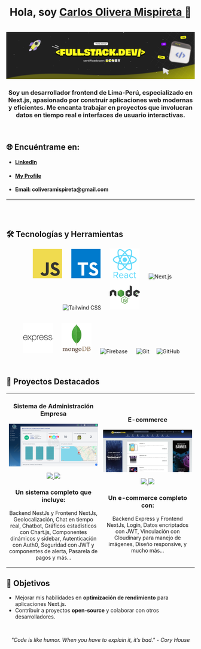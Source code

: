 <h1 align="center">Hola, soy  <a href="https://my-profile-phi-three.vercel.app/" target="_blank">Carlos Olivera Mispireta </a> 👋</h1>
<br>
<img src="https://github.com/coliveramispireta/assets-images/blob/main/PortadaLinkedinSTUDENTS.png?raw=true" alt="" >

<h3 align="center">
  Soy un desarrollador frontend de Lima-Perú, especializado en <strong>Next.js</strong>, apasionado por construir aplicaciones web modernas y eficientes. Me encanta trabajar en proyectos que involucran <strong>datos en tiempo real</strong> e <strong>interfaces de usuario interactivas</strong>.
</h3>
<br>

<h2>🌐 Encuéntrame en:</h2>
<ul>
   <li>
  <h4> <a href="https://www.linkedin.com/in/tu-usuario" target="_blank">
     LinkedIn
  </a> </h4>
     </li>
  <li>
    <h4> <a href="https://my-profile-phi-three.vercel.app" target="_blank">
     My Profile
  </a> </h4>
  </li>
<li>
  <h4> 
    Email: coliveramispireta@gmail.com
  </h4>
  </li>
</ul>

<hr>
<br><br>

<h2>🛠️ Tecnologías y Herramientas</h2>

<ul list-style-type="none" align="center">
   <div list-style-type="none" align="center">
    <img src="https://raw.githubusercontent.com/devicons/devicon/master/icons/javascript/javascript-original.svg" alt="JavaScript" width="80" height="80"/> &nbsp;&nbsp;&nbsp;&nbsp;
    <img src="https://raw.githubusercontent.com/devicons/devicon/master/icons/typescript/typescript-original.svg" alt="TypeScript" width="80" height="80"/> &nbsp;&nbsp;&nbsp;&nbsp;
    <img src="https://raw.githubusercontent.com/devicons/devicon/master/icons/react/react-original-wordmark.svg" alt="React" width="80" height="80"/> &nbsp;&nbsp;&nbsp;&nbsp;
    <img src="https://cdn.worldvectorlogo.com/logos/nextjs-2.svg" alt="Next.js" width="80" height="80"/>&nbsp;&nbsp;&nbsp;&nbsp;
    <img src="https://www.vectorlogo.zone/logos/tailwindcss/tailwindcss-icon.svg" alt="Tailwind CSS"  width="80" height="80"/> &nbsp;&nbsp;&nbsp;&nbsp;
    <img src="https://raw.githubusercontent.com/devicons/devicon/master/icons/nodejs/nodejs-original-wordmark.svg" alt="Node.js"  width="80" height="80"/> &nbsp;&nbsp;&nbsp;&nbsp;
</div>
<br>
<br>
   <div list-style-type="none" align="center">
    <img src="https://raw.githubusercontent.com/devicons/devicon/master/icons/express/express-original-wordmark.svg" alt="Express" width="80" height="80"/> &nbsp;&nbsp;&nbsp;&nbsp;
    <img src="https://raw.githubusercontent.com/devicons/devicon/master/icons/mongodb/mongodb-original-wordmark.svg" alt="MongoDB" width="80" height="80"/> &nbsp;&nbsp;&nbsp;&nbsp;
    <img src="https://www.vectorlogo.zone/logos/firebase/firebase-icon.svg" alt="Firebase"  width="80" height="80"/> &nbsp;&nbsp;&nbsp;&nbsp;
    <img src="https://www.vectorlogo.zone/logos/git-scm/git-scm-icon.svg" alt="Git"  width="80" height="80"/>&nbsp;&nbsp;&nbsp;&nbsp;
    <img src="https://github.githubassets.com/images/modules/logos_page/GitHub-Mark.png" alt="GitHub"  width="80" height="80"/> &nbsp;&nbsp;&nbsp;&nbsp;
</div>
</ul>
 


<br>
<h2>🚀 Proyectos Destacados</h2>

<table>
<tr>
<td width="50%">
<h3 align="center">Sistema de Administración Empresa</h3>
<div align="center">
<a href="https://github.com/ArisGuimera/Android-Expert" target="_blank"><img src="https://github.com/coliveramispireta/assets-images/blob/main/Proyect.PNG?raw=true" width="400" alt="Curso básico android"></a>
<p>
<a href="https://github.com/WebAdminISP" target="_blank">
<img src="https://img.shields.io/badge/CÓDIGO-ff9?style=for-the-badge&logo=github&logoColor=black">
</a>
<a href="https://frontend-swart-sigma.vercel.app/" target="_blank">
<img src="https://img.shields.io/badge/-DEMO-green?style=for-the-badge&color=fbfc40">
</a>
</p>
<h3> Un sistema completo que incluye: </h3>
  <p>
    Backend NestJs y Frontend NextJs, Geolocalización, Chat en tiempo real, Chatbot, Gráficos estadísticos con Chart.js, Componentes dinámicos y sidebar, Autenticación con Auth0, Seguridad con JWT y componentes de alerta, Pasarela de pagos y más...
  </p>

</div>
                                                                                      
</td>

<td width="50%">
               <br>
<h3 align="center">E-commerce</h3>
<div align="center">                                       
<a href="https://github.com/ArisGuimera/SimpleAndroidMVVM" target="_blank"><img src="https://github.com/coliveramispireta/assets-images/blob/main/Proyect2.JPG?raw=true" width="400" alt="Curso arquitectura MVVM"></a>
<br>
<p>
<a href="https://github.com/coliveramispireta/storeProyec" target="_blank">
<img src="https://img.shields.io/badge/C%C3%93DIGO-80ffaa?style=for-the-badge&logo=github&logoColor=black">
</a>
<a href="https://store-proyect-alpha.vercel.app/" target="_blank">
<img src="https://img.shields.io/badge/-DEMO-green?style=for-the-badge&color=3fFD7f">
</a>
</p>
</p>
  <h3> Un e-commerce completo con: </h3>
  <p>
    Backend Express y Frontend NextJs, Login, Datos encriptados con JWT, Vinculación con Cloudinary para manejo de imágenes, Diseño responsive, y mucho más...
  </p>
  

  


</p>
</div>                                                             
</table> 






<h2>🎯 Objetivos</h2>
<ul>
  <li>Mejorar mis habilidades en <strong>optimización de rendimiento</strong> para aplicaciones Next.js.</li>
  <li>Contribuir a proyectos <strong>open-source</strong> y colaborar con otros desarrolladores.</li>
</ul>



<br>
<p align="center"><em>"Code is like humor. When you have to explain it, it’s bad." - Cory House</em></p>
